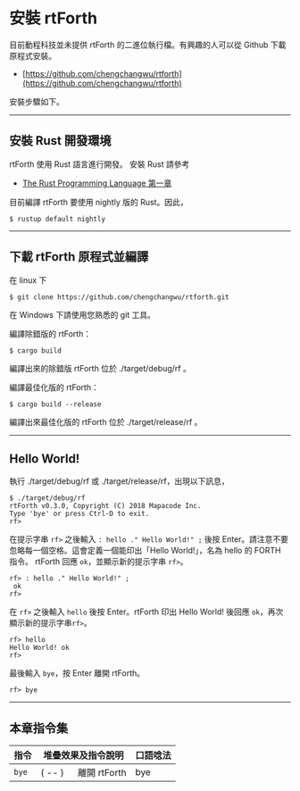 # 安裝 rtForth

目前動程科技並未提供 rtForth 的二進位執行檔。有興趣的人可以從 Github 下載原程式安裝。

* [https://github.com/chengchangwu/rtforth](https://github.com/chengchangwu/rtforth)

安裝步驟如下。

-------------------
## 安裝 Rust 開發環境

rtForth 使用 Rust 語言進行開發。 安裝 Rust 請參考

* [The Rust Programming Language 第一章](https://doc.rust-lang.org/book/second-edition/ch01-01-installation.html)

目前編譯 rtForth 要使用 nightly 版的 Rust。因此，

```
$ rustup default nightly
```

-------------------------
## 下載 rtForth 原程式並編譯

在 linux 下

```
$ git clone https://github.com/chengchangwu/rtforth.git
```

在 Windows 下請使用您熟悉的 git 工具。

編譯除錯版的 rtForth：
```
$ cargo build
```
編譯出來的除錯版 rtForth 位於 ./target/debug/rf 。

編譯最佳化版的 rtForth：
```
$ cargo build --release
```
編譯出來最佳化版的 rtForth 位於 ./target/release/rf 。

---------------
## Hello World!

執行 ./target/debug/rf 或 ./target/release/rf，出現以下訊息，

```
$ ./target/debug/rf
rtForth v0.3.0, Copyright (C) 2018 Mapacode Inc.
Type 'bye' or press Ctrl-D to exit.
rf> 
```
在提示字串 `rf>` 之後輸入 `: hello ." Hello World!" ;` 後按 Enter。請注意不要忽略每一個空格。這會定義一個能印出「Hello World!」，名為 hello 的 FORTH 指令。 rtForth 回應 `ok`，並顯示新的提示字串 `rf>`。

```
rf> : hello ." Hello World!" ;
 ok
rf> 
```
在 `rf>` 之後輸入 `hello` 後按 Enter。rtForth 印出 Hello World! 後回應 `ok`，再次顯示新的提示字串`rf>`。
```
rf> hello
Hello World! ok
rf> 
```

最後輸入 `bye`，按 Enter 離開 rtForth。

```
rf> bye
```

------------
## 本章指令集

| 指令 | 堆疊效果及指令說明                        | 口語唸法 |
|-----|----------------------------------------|--------|
| `bye` | ( -- ) &emsp; 離開 rtForth | bye   |
